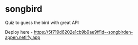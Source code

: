 # songbird
Quiz to guess the bird with great API

Deploy here - https://5f719d6202e1cb9b9ae9ff1d--songbirden-appen.netlify.app

